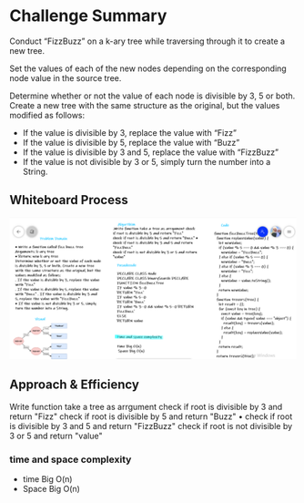 # Challenge Summary
<!-- Description of the challenge -->
Conduct “FizzBuzz” on a k-ary tree while traversing through it to create a new tree.

Set the values of each of the new nodes depending on the corresponding node value in the source tree.

Determine whether or not the value of each node is divisible by 3, 5 or both. Create a new tree with the same structure as the original, but the values modified as follows:

- If the value is divisible by 3, replace the value with “Fizz”
- If the value is divisible by 5, replace the value with “Buzz”
- If the value is divisible by 3 and 5, replace the value with “FizzBuzz”
- If the value is not divisible by 3 or 5, simply turn the number into a String.

## Whiteboard Process
<!-- Embedded whiteboard image -->
![w](./code18.png)

## Approach & Efficiency
<!-- What approach did you take? Why? What is the Big O space/time for this approach? -->
Write function take a tree as arrgument check if root is divisible by 3 and return "Fizz"
check if root is divisible by 5 and return "Buzz" • check if root is divisible by 3 and 5 and return "FizzBuzz"
check if root is not divisible by 3 or 5 and return "value"

### time and space complexity

- time Big O(n)
- Space Big O(n)
